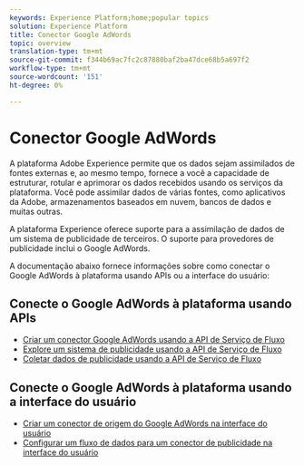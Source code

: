 ```yaml
---
keywords: Experience Platform;home;popular topics
solution: Experience Platform
title: Conector Google AdWords
topic: overview
translation-type: tm+mt
source-git-commit: f344b69ac7fc2c87880baf2ba47dce68b5a697f2
workflow-type: tm+mt
source-wordcount: '151'
ht-degree: 0%

---
```



# Conector Google AdWords

A plataforma Adobe Experience permite que os dados sejam assimilados de fontes externas e, ao mesmo tempo, fornece a você a capacidade de estruturar, rotular e aprimorar os dados recebidos usando os serviços da plataforma. Você pode assimilar dados de várias fontes, como aplicativos da Adobe, armazenamentos baseados em nuvem, bancos de dados e muitas outras.

A plataforma Experience oferece suporte para a assimilação de dados de um sistema de publicidade de terceiros. O suporte para provedores de publicidade inclui o Google AdWords.

A documentação abaixo fornece informações sobre como conectar o Google AdWords à plataforma usando APIs ou a interface do usuário:

## Conecte o Google AdWords à plataforma usando APIs

- [Criar um conector Google AdWords usando a API de Serviço de Fluxo](../../tutorials/api/create/advertising/ads.md)
- [Explore um sistema de publicidade usando a API de Serviço de Fluxo](../../tutorials/api/explore/advertising.md)
- [Coletar dados de publicidade usando a API de Serviço de Fluxo](../../tutorials/api/collect/advertising.md)

## Conecte o Google AdWords à plataforma usando a interface do usuário

- [Criar um conector de origem do Google AdWords na interface do usuário](../../tutorials/ui/create/advertising/ads.md)
- [Configurar um fluxo de dados para um conector de publicidade na interface do usuário](../../tutorials/ui/dataflow/advertising.md)